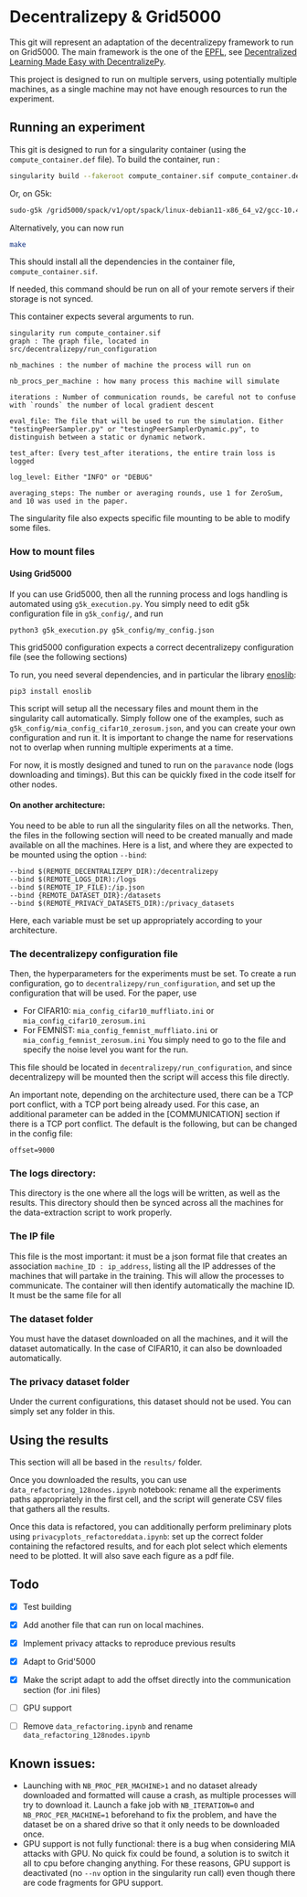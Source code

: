 # Decentralizepy & Grid5000
This git will represent an adaptation of the decentralizepy framework to run on Grid5000. The main framework is the one of the [EPFL](https://github.com/sacs-epfl/decentralizepy), see [Decentralized Learning Made Easy with DecentralizePy](https://arxiv.org/abs/2304.08322).

This project is designed to run on multiple servers, using potentially multiple machines, as a single machine may not have enough resources to run the experiment. 


## Running an experiment

This git is designed to run for a singularity container (using the `compute_container.def` file). To build the container, run :
```bash
singularity build --fakeroot compute_container.sif compute_container.def
```
Or, on G5k:

```bash
sudo-g5k /grid5000/spack/v1/opt/spack/linux-debian11-x86_64_v2/gcc-10.4.0/singularity-3.8.7-rv6m5rw2bda5vu5cb7kcw6jfjg24xp6h/bin/singularity -d build compute_container.sif compute_container.def
```

Alternatively, you can now run 
```bash
make
```

This should install all the dependencies in the container file, `compute_container.sif`. 

If needed, this command should be run on all of your remote servers if their storage is not synced.

This container expects several arguments to run. 
```
singularity run compute_container.sif 
graph : The graph file, located in src/decentralizepy/run_configuration

nb_machines : the number of machine the process will run on 

nb_procs_per_machine : how many process this machine will simulate

iterations : Number of communication rounds, be careful not to confuse with `rounds` the number of local gradient descent 
    
eval_file: The file that will be used to run the simulation. Either "testingPeerSampler.py" or "testingPeerSamplerDynamic.py", to distinguish between a static or dynamic network.

test_after: Every test_after iterations, the entire train loss is logged

log_level: Either "INFO" or "DEBUG"

averaging_steps: The number or averaging rounds, use 1 for ZeroSum, and 10 was used in the paper.
```

The singularity file also expects specific file mounting to be able to modify some files. 

### How to mount files

#### Using Grid5000
If you can use Grid5000, then all the running process and logs handling is automated using `g5k_execution.py`. You simply need to edit g5k configuration file in `g5k_config/`, and run
```
python3 g5k_execution.py g5k_config/my_config.json
```
This grid5000 configuration expects a correct decentralizepy configuration file (see the following sections)

To run, you need several dependencies, and in particular the library [enoslib](https://discovery.gitlabpages.inria.fr/enoslib/tutorials/grid5000.html): 
```
pip3 install enoslib
```

This script will setup all the necessary files and mount them in the singularity call automatically. Simply follow one of the examples, such as `g5k_config/mia_config_cifar10_zerosum.json`, and you can create your own configuration and run it. It is important to change the name for reservations not to overlap when running multiple experiments at a time.

For now, it is mostly designed and tuned to run on the `paravance` node (logs downloading and timings). But this can be quickly fixed in the code itself for other nodes.

#### On another architecture:
You need to be able to run all the singularity files on all the networks. Then, the files in the following section will need to be created manually and made available on all the machines. Here is a list, and where they are expected to be mounted using the option `--bind`:
```
--bind $(REMOTE_DECENTRALIZEPY_DIR):/decentralizepy
--bind $(REMOTE_LOGS_DIR):/logs
--bind $(REMOTE_IP_FILE):/ip.json
--bind {REMOTE_DATASET_DIR}:/datasets
--bind $(REMOTE_PRIVACY_DATASETS_DIR):/privacy_datasets 
```
Here, each variable must be set up appropriately according to your architecture.


### The decentralizepy configuration file
Then, the hyperparameters for the experiments must be set. 
To create a run configuration, go to `decentralizepy/run_configuration`, and set up the configuration that will be used. For the paper, use 
* For CIFAR10: `mia_config_cifar10_muffliato.ini` or `mia_config_cifar10_zerosum.ini`  
* For FEMNIST: `mia_config_femnist_muffliato.ini` or `mia_config_femnist_zerosum.ini`
You simply need to go to the file and specify the noise level you want for the run.

This file should be located in `decentralizepy/run_configuration`, and since decentralizepy will be mounted then the script will access this file directly.  


An important note, depending on the architecture used, there can be a TCP port conflict, with a TCP port being already used. For this case, an additional parameter can be added in the [COMMUNICATION] section if there is a TCP port conflict. The default is the following, but can be changed in the config file:
```
offset=9000
```


### The logs directory:
This directory is the one where all the logs will be written, as well as the results. This directory should then be synced across all the machines for the data-extraction script to work properly.


### The IP file
This file is the most important: it must be a json format file that creates an association `machine_ID : ip_address`, listing all the IP addresses of the machines that will partake in the training. This will allow the processes to communicate. The container will then identify automatically the machine ID.
It must be the same file for all  

### The dataset folder
You must have the dataset downloaded on all the machines, and it will the dataset automatically. In the case of CIFAR10, it can also be downloaded automatically. 

### The privacy dataset folder
Under the current configurations, this dataset should not be used. You can simply set any folder in this.


## Using the results
This section will all be based in the `results/` folder.

Once you downloaded the results, you can use `data_refactoring_128nodes.ipynb` notebook: rename all the experiments paths appropriately in the first cell, and the script will generate CSV files that gathers all the results.

Once this data is refactored, you can additionally perform preliminary plots using `privacyplots_refactoreddata.ipynb`: set up the correct folder containing the refactored results, and for each plot select which elements need to be plotted. It will also save each figure as a pdf file.  

## Todo 
* [x] Test building
* [x] Add another file that can run on local machines.
* [x] Implement privacy attacks to reproduce previous results
* [x] Adapt to Grid'5000
* [x] Make the script adapt to add the offset directly into the communication section (for .ini files)
* [ ] GPU support
* [ ] Remove `data_refactoring.ipynb` and rename `data_refactoring_128nodes.ipynb`


## Known issues:
* Launching with `NB_PROC_PER_MACHINE>1` and no dataset already downloaded and formatted will cause a crash, as multiple processes will try to download it. Launch a fake job with `NB_ITERATION=0` and  `NB_PROC_PER_MACHINE=1` beforehand to fix the problem, and have the dataset be on a shared drive so that it only needs to be downloaded once.
* GPU support is not fully functional: there is a bug when considering MIA attacks with GPU. No quick fix could be found, a solution is to switch it all to cpu before changing anything. For these reasons, GPU support is deactivated (no `--nv` option in the singularity run call) even though there are code fragments for GPU support.
